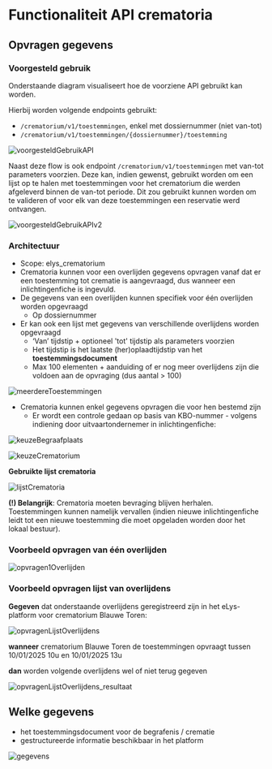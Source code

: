 # Functionaliteit API crematoria

## Opvragen gegevens

### Voorgesteld gebruik

Onderstaande diagram visualiseert hoe de voorziene API gebruikt kan worden.

Hierbij worden volgende endpoints gebruikt:
- `/crematorium/v1/toestemmingen`, enkel met dossiernummer (niet van-tot)
- `/crematorium/v1/toestemmingen/{dossiernummer}/toestemming`

![voorgesteldGebruikAPI](../diagrams/voorgesteldGebruikAPI.svg)

Naast deze flow is ook endpoint `/crematorium/v1/toestemmingen` met van-tot parameters voorzien.
Deze kan, indien gewenst, gebruikt worden om een lijst op te halen met toestemmingen voor het crematorium die werden afgeleverd binnen de van-tot periode.
Dit zou gebruikt kunnen worden om te valideren of voor elk van deze toestemmingen een reservatie werd ontvangen.

![voorgesteldGebruikAPIv2](../diagrams/voorgesteldGebruikAPIv2.svg)

### Architectuur

- Scope: elys_crematorium
- Crematoria kunnen voor een overlijden gegevens opvragen vanaf dat er een toestemming tot crematie is aangevraagd, dus wanneer een inlichtingenfiche is ingevuld.
- De gegevens van een overlijden kunnen specifiek voor één overlijden worden opgevraagd
    - Op dossiernummer 
- Er kan ook een lijst met gegevens van verschillende overlijdens worden opgevraagd
    - ‘Van’ tijdstip + optioneel 'tot' tijdstip als parameters voorzien
    - Het tijdstip is het laatste (her)oplaadtijdstip van het **toestemmingsdocument**
    - Max 100 elementen + aanduiding of er nog meer overlijdens zijn die voldoen aan de opvraging (dus aantal > 100)


![meerdereToestemmingen](../diagrams/meerdereToestemmingen.png)

- Crematoria kunnen enkel gegevens opvragen die voor hen bestemd zijn
    - Er wordt een controle gedaan op basis van KBO-nummer - volgens indiening door uitvaartondernemer in inlichtingenfiche:

![keuzeBegraafplaats](../diagrams/keuzeBegraafplaats.png)

![keuzeCrematorium](../diagrams/keuzeCrematorium.png)

**Gebruikte lijst crematoria**

![lijstCrematoria](../diagrams/lijstCrematoria.png)

**(!) Belangrijk**: Crematoria moeten bevraging blijven herhalen. Toestemmingen kunnen namelijk vervallen (indien nieuwe inlichtingenfiche leidt tot een nieuwe toestemming die moet opgeladen worden door het lokaal bestuur).

### Voorbeeld opvragen van één overlijden

![opvragen1Overlijden](../diagrams/opvragen1Overlijden.png)

### Voorbeeld opvragen lijst van overlijdens

**Gegeven** dat onderstaande overlijdens geregistreerd zijn in het eLys-platform voor crematorium Blauwe Toren:

![opvragenLijstOverlijdens](../diagrams/opvragenLijstOverlijdens.png)

**wanneer** crematorium Blauwe Toren de toestemmingen opvraagt tussen 10/01/2025 10u en 10/01/2025 13u

**dan** worden volgende overlijdens wel of niet terug gegeven

![opvragenLijstOverlijdens_resultaat](../diagrams/opvragenLijstOverlijdens_resultaat.png)

## Welke gegevens

- het toestemmingsdocument voor de begrafenis / crematie
- gestructureerde informatie beschikbaar in het platform

![gegevens](../diagrams/gegevens.png)
